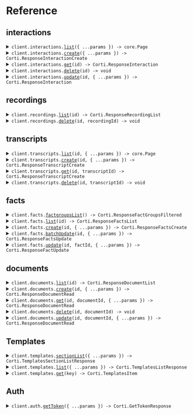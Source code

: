 # Reference

## interactions

<details><summary><code>client.interactions.<a href="/src/api/resources/interactions/client/Client.ts">list</a>({ ...params }) -> core.Page<Corti.ResponseInteraction></code></summary>
<dl>
<dd>

#### 📝 Description

<dl>
<dd>

<dl>
<dd>

Lists all existing interactions. Results can be filtered by encounter status and patient identifier.

</dd>
</dl>
</dd>
</dl>

#### 🔌 Usage

<dl>
<dd>

<dl>
<dd>

```typescript
const response = await client.interactions.list();
for await (const item of response) {
    console.log(item);
}

// Or you can manually iterate page-by-page
const page = await client.interactions.list();
while (page.hasNextPage()) {
    page = page.getNextPage();
}
```

</dd>
</dl>
</dd>
</dl>

#### ⚙️ Parameters

<dl>
<dd>

<dl>
<dd>

**request:** `Corti.InteractionsListRequest`

</dd>
</dl>

<dl>
<dd>

**requestOptions:** `Interactions.RequestOptions`

</dd>
</dl>
</dd>
</dl>

</dd>
</dl>
</details>

<details><summary><code>client.interactions.<a href="/src/api/resources/interactions/client/Client.ts">create</a>({ ...params }) -> Corti.ResponseInteractionCreate</code></summary>
<dl>
<dd>

#### 📝 Description

<dl>
<dd>

<dl>
<dd>

Creates a new interaction.

</dd>
</dl>
</dd>
</dl>

#### 🔌 Usage

<dl>
<dd>

<dl>
<dd>

```typescript
await client.interactions.create({
    encounter: {
        identifier: "identifier",
        status: "planned",
        type: "first_consultation",
    },
});
```

</dd>
</dl>
</dd>
</dl>

#### ⚙️ Parameters

<dl>
<dd>

<dl>
<dd>

**request:** `Corti.RequestInteractionCreate`

</dd>
</dl>

<dl>
<dd>

**requestOptions:** `Interactions.RequestOptions`

</dd>
</dl>
</dd>
</dl>

</dd>
</dl>
</details>

<details><summary><code>client.interactions.<a href="/src/api/resources/interactions/client/Client.ts">get</a>(id) -> Corti.ResponseInteraction</code></summary>
<dl>
<dd>

#### 📝 Description

<dl>
<dd>

<dl>
<dd>

Retrieves a previously recorded interaction by its unique identifier (interaction ID).

</dd>
</dl>
</dd>
</dl>

#### 🔌 Usage

<dl>
<dd>

<dl>
<dd>

```typescript
await client.interactions.get("f47ac10b-58cc-4372-a567-0e02b2c3d479");
```

</dd>
</dl>
</dd>
</dl>

#### ⚙️ Parameters

<dl>
<dd>

<dl>
<dd>

**id:** `Corti.Uuid` — The unique identifier of the interaction to retrieve. Must be a valid UUID.

</dd>
</dl>

<dl>
<dd>

**requestOptions:** `Interactions.RequestOptions`

</dd>
</dl>
</dd>
</dl>

</dd>
</dl>
</details>

<details><summary><code>client.interactions.<a href="/src/api/resources/interactions/client/Client.ts">delete</a>(id) -> void</code></summary>
<dl>
<dd>

#### 📝 Description

<dl>
<dd>

<dl>
<dd>

Deletes an existing interaction.

</dd>
</dl>
</dd>
</dl>

#### 🔌 Usage

<dl>
<dd>

<dl>
<dd>

```typescript
await client.interactions.delete("f47ac10b-58cc-4372-a567-0e02b2c3d479");
```

</dd>
</dl>
</dd>
</dl>

#### ⚙️ Parameters

<dl>
<dd>

<dl>
<dd>

**id:** `Corti.Uuid` — The unique identifier of the interaction to delete. Must be a valid UUID.

</dd>
</dl>

<dl>
<dd>

**requestOptions:** `Interactions.RequestOptions`

</dd>
</dl>
</dd>
</dl>

</dd>
</dl>
</details>

<details><summary><code>client.interactions.<a href="/src/api/resources/interactions/client/Client.ts">update</a>(id, { ...params }) -> Corti.ResponseInteraction</code></summary>
<dl>
<dd>

#### 📝 Description

<dl>
<dd>

<dl>
<dd>

Modifies an existing interaction by updating specific fields without overwriting the entire record.

</dd>
</dl>
</dd>
</dl>

#### 🔌 Usage

<dl>
<dd>

<dl>
<dd>

```typescript
await client.interactions.update("f47ac10b-58cc-4372-a567-0e02b2c3d479");
```

</dd>
</dl>
</dd>
</dl>

#### ⚙️ Parameters

<dl>
<dd>

<dl>
<dd>

**id:** `Corti.Uuid` — The unique identifier of the interaction to update. Must be a valid UUID.

</dd>
</dl>

<dl>
<dd>

**request:** `Corti.RequestInteractionUpdate`

</dd>
</dl>

<dl>
<dd>

**requestOptions:** `Interactions.RequestOptions`

</dd>
</dl>
</dd>
</dl>

</dd>
</dl>
</details>

## recordings

<details><summary><code>client.recordings.<a href="/src/api/resources/recordings/client/Client.ts">list</a>(id) -> Corti.ResponseRecordingList</code></summary>
<dl>
<dd>

#### 📝 Description

<dl>
<dd>

<dl>
<dd>

Retrieve a list of recordings for a given interaction.

</dd>
</dl>
</dd>
</dl>

#### 🔌 Usage

<dl>
<dd>

<dl>
<dd>

```typescript
await client.recordings.list("f47ac10b-58cc-4372-a567-0e02b2c3d479");
```

</dd>
</dl>
</dd>
</dl>

#### ⚙️ Parameters

<dl>
<dd>

<dl>
<dd>

**id:** `Corti.Uuid` — The unique identifier of the interaction for which recordings should be retrieved. Must be a valid UUID.

</dd>
</dl>

<dl>
<dd>

**requestOptions:** `Recordings.RequestOptions`

</dd>
</dl>
</dd>
</dl>

</dd>
</dl>
</details>

<details><summary><code>client.recordings.<a href="/src/api/resources/recordings/client/Client.ts">delete</a>(id, recordingId) -> void</code></summary>
<dl>
<dd>

#### 📝 Description

<dl>
<dd>

<dl>
<dd>

Delete a specific recording for a given interaction.

</dd>
</dl>
</dd>
</dl>

#### 🔌 Usage

<dl>
<dd>

<dl>
<dd>

```typescript
await client.recordings.delete("f47ac10b-58cc-4372-a567-0e02b2c3d479", "f47ac10b-58cc-4372-a567-0e02b2c3d479");
```

</dd>
</dl>
</dd>
</dl>

#### ⚙️ Parameters

<dl>
<dd>

<dl>
<dd>

**id:** `Corti.Uuid` — The unique identifier of the interaction for which the recording should be deleted from. Must be a valid UUID.

</dd>
</dl>

<dl>
<dd>

**recordingId:** `Corti.Uuid` — The unique identifier of the recording to be deleted. Must be a valid UUID.

</dd>
</dl>

<dl>
<dd>

**requestOptions:** `Recordings.RequestOptions`

</dd>
</dl>
</dd>
</dl>

</dd>
</dl>
</details>

## transcripts

<details><summary><code>client.transcripts.<a href="/src/api/resources/transcripts/client/Client.ts">list</a>(id, { ...params }) -> core.Page<Corti.ResponseTranscriptListAllTranscriptsItem></code></summary>
<dl>
<dd>

#### 📝 Description

<dl>
<dd>

<dl>
<dd>

Retrieves a list of transcripts for a given interaction.

</dd>
</dl>
</dd>
</dl>

#### 🔌 Usage

<dl>
<dd>

<dl>
<dd>

```typescript
const response = await client.transcripts.list("f47ac10b-58cc-4372-a567-0e02b2c3d479");
for await (const item of response) {
    console.log(item);
}

// Or you can manually iterate page-by-page
const page = await client.transcripts.list("f47ac10b-58cc-4372-a567-0e02b2c3d479");
while (page.hasNextPage()) {
    page = page.getNextPage();
}
```

</dd>
</dl>
</dd>
</dl>

#### ⚙️ Parameters

<dl>
<dd>

<dl>
<dd>

**id:** `Corti.Uuid` — The unique identifier of the interaction for which transcripts should be retrieved. Must be a valid UUID.

</dd>
</dl>

<dl>
<dd>

**request:** `Corti.TranscriptsListRequest`

</dd>
</dl>

<dl>
<dd>

**requestOptions:** `Transcripts.RequestOptions`

</dd>
</dl>
</dd>
</dl>

</dd>
</dl>
</details>

<details><summary><code>client.transcripts.<a href="/src/api/resources/transcripts/client/Client.ts">create</a>(id, { ...params }) -> Corti.ResponseTranscriptCreate</code></summary>
<dl>
<dd>

#### 📝 Description

<dl>
<dd>

<dl>
<dd>

Creates a new transcript for an interaction.

</dd>
</dl>
</dd>
</dl>

#### 🔌 Usage

<dl>
<dd>

<dl>
<dd>

```typescript
await client.transcripts.create("f47ac10b-58cc-4372-a567-0e02b2c3d479", {
    recordingId: "f47ac10b-58cc-4372-a567-0e02b2c3d479",
    primaryLanguage: "en",
    modelName: "premier",
});
```

</dd>
</dl>
</dd>
</dl>

#### ⚙️ Parameters

<dl>
<dd>

<dl>
<dd>

**id:** `Corti.Uuid` — The unique identifier of the interaction for which the transcript is created. Must be a valid UUID.

</dd>
</dl>

<dl>
<dd>

**request:** `Corti.TranscriptCreate`

</dd>
</dl>

<dl>
<dd>

**requestOptions:** `Transcripts.RequestOptions`

</dd>
</dl>
</dd>
</dl>

</dd>
</dl>
</details>

<details><summary><code>client.transcripts.<a href="/src/api/resources/transcripts/client/Client.ts">get</a>(id, transcriptId) -> Corti.ResponseTranscriptCreate</code></summary>
<dl>
<dd>

#### 📝 Description

<dl>
<dd>

<dl>
<dd>

Retrieves the transcript for a specific interaction.

</dd>
</dl>
</dd>
</dl>

#### 🔌 Usage

<dl>
<dd>

<dl>
<dd>

```typescript
await client.transcripts.get("f47ac10b-58cc-4372-a567-0e02b2c3d479", "f47ac10b-58cc-4372-a567-0e02b2c3d479");
```

</dd>
</dl>
</dd>
</dl>

#### ⚙️ Parameters

<dl>
<dd>

<dl>
<dd>

**id:** `Corti.Uuid` — The unique identifier of the interaction containing the transcript. Must be a valid UUID.

</dd>
</dl>

<dl>
<dd>

**transcriptId:** `Corti.Uuid` — The unique identifier of the transcript to retrieve. Must be a valid UUID.

</dd>
</dl>

<dl>
<dd>

**requestOptions:** `Transcripts.RequestOptions`

</dd>
</dl>
</dd>
</dl>

</dd>
</dl>
</details>

<details><summary><code>client.transcripts.<a href="/src/api/resources/transcripts/client/Client.ts">delete</a>(id, transcriptId) -> void</code></summary>
<dl>
<dd>

#### 📝 Description

<dl>
<dd>

<dl>
<dd>

Deletes a specific transcript associated with an interaction.

</dd>
</dl>
</dd>
</dl>

#### 🔌 Usage

<dl>
<dd>

<dl>
<dd>

```typescript
await client.transcripts.delete("f47ac10b-58cc-4372-a567-0e02b2c3d479", "f47ac10b-58cc-4372-a567-0e02b2c3d479");
```

</dd>
</dl>
</dd>
</dl>

#### ⚙️ Parameters

<dl>
<dd>

<dl>
<dd>

**id:** `Corti.Uuid` — The unique identifier of the interaction to which the transcript belongs. Must be a valid UUID.

</dd>
</dl>

<dl>
<dd>

**transcriptId:** `Corti.Uuid` — The unique identifier of the transcript to delete. Must be a valid UUID.

</dd>
</dl>

<dl>
<dd>

**requestOptions:** `Transcripts.RequestOptions`

</dd>
</dl>
</dd>
</dl>

</dd>
</dl>
</details>

## facts

<details><summary><code>client.facts.<a href="/src/api/resources/facts/client/Client.ts">factgroupsList</a>() -> Corti.ResponseFactGroupsFiltered</code></summary>
<dl>
<dd>

#### 🔌 Usage

<dl>
<dd>

<dl>
<dd>

```typescript
await client.facts.factgroupsList();
```

</dd>
</dl>
</dd>
</dl>

#### ⚙️ Parameters

<dl>
<dd>

<dl>
<dd>

**requestOptions:** `Facts.RequestOptions`

</dd>
</dl>
</dd>
</dl>

</dd>
</dl>
</details>

<details><summary><code>client.facts.<a href="/src/api/resources/facts/client/Client.ts">list</a>(id) -> Corti.ResponseFactsList</code></summary>
<dl>
<dd>

#### 📝 Description

<dl>
<dd>

<dl>
<dd>

Retrieves a list of facts for a given interaction.

</dd>
</dl>
</dd>
</dl>

#### 🔌 Usage

<dl>
<dd>

<dl>
<dd>

```typescript
await client.facts.list("f47ac10b-58cc-4372-a567-0e02b2c3d479");
```

</dd>
</dl>
</dd>
</dl>

#### ⚙️ Parameters

<dl>
<dd>

<dl>
<dd>

**id:** `Corti.Uuid` — The unique identifier of the interaction for which facts should be retrieved. Must be a valid UUID.

</dd>
</dl>

<dl>
<dd>

**requestOptions:** `Facts.RequestOptions`

</dd>
</dl>
</dd>
</dl>

</dd>
</dl>
</details>

<details><summary><code>client.facts.<a href="/src/api/resources/facts/client/Client.ts">create</a>(id, { ...params }) -> Corti.ResponseFactsCreate</code></summary>
<dl>
<dd>

#### 📝 Description

<dl>
<dd>

<dl>
<dd>

Adds new facts to an interaction.

</dd>
</dl>
</dd>
</dl>

#### 🔌 Usage

<dl>
<dd>

<dl>
<dd>

```typescript
await client.facts.create("f47ac10b-58cc-4372-a567-0e02b2c3d479", {
    facts: [
        {
            text: "text",
            group: "other",
        },
    ],
});
```

</dd>
</dl>
</dd>
</dl>

#### ⚙️ Parameters

<dl>
<dd>

<dl>
<dd>

**id:** `Corti.Uuid` — The unique identifier of the interaction to which the facts belong. Must be a valid UUID.

</dd>
</dl>

<dl>
<dd>

**request:** `Corti.RequestFactsCreate`

</dd>
</dl>

<dl>
<dd>

**requestOptions:** `Facts.RequestOptions`

</dd>
</dl>
</dd>
</dl>

</dd>
</dl>
</details>

<details><summary><code>client.facts.<a href="/src/api/resources/facts/client/Client.ts">batchUpdate</a>(id, { ...params }) -> Corti.ResponseFactsUpdate</code></summary>
<dl>
<dd>

#### 📝 Description

<dl>
<dd>

<dl>
<dd>

Updates multiple facts associated with an interaction. If the interaction `status = "in progress"`, the updated facts will be sent to the client over WebSocket.

</dd>
</dl>
</dd>
</dl>

#### 🔌 Usage

<dl>
<dd>

<dl>
<dd>

```typescript
await client.facts.batchUpdate("f47ac10b-58cc-4372-a567-0e02b2c3d479", {
    facts: [
        {
            factId: "f47ac10b-58cc-4372-a567-0e02b2c3d479",
        },
    ],
});
```

</dd>
</dl>
</dd>
</dl>

#### ⚙️ Parameters

<dl>
<dd>

<dl>
<dd>

**id:** `Corti.Uuid` — The unique identifier of the interaction for which facts are being updated. Must be a valid UUID.

</dd>
</dl>

<dl>
<dd>

**request:** `Corti.RequestFactsUpdate`

</dd>
</dl>

<dl>
<dd>

**requestOptions:** `Facts.RequestOptions`

</dd>
</dl>
</dd>
</dl>

</dd>
</dl>
</details>

<details><summary><code>client.facts.<a href="/src/api/resources/facts/client/Client.ts">update</a>(id, factId, { ...params }) -> Corti.ResponseFactUpdate</code></summary>
<dl>
<dd>

#### 📝 Description

<dl>
<dd>

<dl>
<dd>

Updates an existing fact within a specific interaction. If the interaction `status = "in progress"`, the updated fact will be sent to the client via WebSocket. To discard a fact, simply set `discarded = true`.

</dd>
</dl>
</dd>
</dl>

#### 🔌 Usage

<dl>
<dd>

<dl>
<dd>

```typescript
await client.facts.update("f47ac10b-58cc-4372-a567-0e02b2c3d479", "f47ac10b-58cc-4372-a567-0e02b2c3d479");
```

</dd>
</dl>
</dd>
</dl>

#### ⚙️ Parameters

<dl>
<dd>

<dl>
<dd>

**id:** `Corti.Uuid` — The unique identifier of the interaction to which the fact belongs. Must be a valid UUID.

</dd>
</dl>

<dl>
<dd>

**factId:** `Corti.Uuid` — The unique identifier of the fact to update. Must be a valid UUID.

</dd>
</dl>

<dl>
<dd>

**request:** `Corti.RequestFactUpdate`

</dd>
</dl>

<dl>
<dd>

**requestOptions:** `Facts.RequestOptions`

</dd>
</dl>
</dd>
</dl>

</dd>
</dl>
</details>

## documents

<details><summary><code>client.documents.<a href="/src/api/resources/documents/client/Client.ts">list</a>(id) -> Corti.ResponseDocumentList</code></summary>
<dl>
<dd>

#### 📝 Description

<dl>
<dd>

<dl>
<dd>

List Documents

</dd>
</dl>
</dd>
</dl>

#### 🔌 Usage

<dl>
<dd>

<dl>
<dd>

```typescript
await client.documents.list("f47ac10b-58cc-4372-a567-0e02b2c3d479");
```

</dd>
</dl>
</dd>
</dl>

#### ⚙️ Parameters

<dl>
<dd>

<dl>
<dd>

**id:** `Corti.Uuid` — The interaction ID representing the context for the request. Must be a valid UUID.

</dd>
</dl>

<dl>
<dd>

**requestOptions:** `Documents.RequestOptions`

</dd>
</dl>
</dd>
</dl>

</dd>
</dl>
</details>

<details><summary><code>client.documents.<a href="/src/api/resources/documents/client/Client.ts">create</a>(id, { ...params }) -> Corti.ResponseDocumentRead</code></summary>
<dl>
<dd>

#### 📝 Description

<dl>
<dd>

<dl>
<dd>

Generate Document.

</dd>
</dl>
</dd>
</dl>

#### 🔌 Usage

<dl>
<dd>

<dl>
<dd>

```typescript
await client.documents.create("f47ac10b-58cc-4372-a567-0e02b2c3d479", {
    context: [
        {
            type: "facts",
            data: [
                {
                    text: "text",
                    source: "core",
                },
            ],
        },
    ],
    templateKey: "templateKey",
    outputLanguage: "outputLanguage",
});
```

</dd>
</dl>
</dd>
</dl>

#### ⚙️ Parameters

<dl>
<dd>

<dl>
<dd>

**id:** `Corti.Uuid` — The interaction ID representing the context for the request. Must be a valid UUID.

</dd>
</dl>

<dl>
<dd>

**request:** `Corti.RequestDocumentCreate`

</dd>
</dl>

<dl>
<dd>

**requestOptions:** `Documents.RequestOptions`

</dd>
</dl>
</dd>
</dl>

</dd>
</dl>
</details>

<details><summary><code>client.documents.<a href="/src/api/resources/documents/client/Client.ts">get</a>(id, documentId, { ...params }) -> Corti.ResponseDocumentRead</code></summary>
<dl>
<dd>

#### 📝 Description

<dl>
<dd>

<dl>
<dd>

Get Document.

</dd>
</dl>
</dd>
</dl>

#### 🔌 Usage

<dl>
<dd>

<dl>
<dd>

```typescript
await client.documents.get("f47ac10b-58cc-4372-a567-0e02b2c3d479", "f47ac10b-58cc-4372-a567-0e02b2c3d479");
```

</dd>
</dl>
</dd>
</dl>

#### ⚙️ Parameters

<dl>
<dd>

<dl>
<dd>

**id:** `Corti.Uuid` — The interaction ID representing the context for the request. Must be a valid UUID.

</dd>
</dl>

<dl>
<dd>

**documentId:** `Corti.Uuid` — The document ID representing the context for the request. Must be a valid UUID.

</dd>
</dl>

<dl>
<dd>

**request:** `Corti.DocumentsGetRequest`

</dd>
</dl>

<dl>
<dd>

**requestOptions:** `Documents.RequestOptions`

</dd>
</dl>
</dd>
</dl>

</dd>
</dl>
</details>

<details><summary><code>client.documents.<a href="/src/api/resources/documents/client/Client.ts">delete</a>(id, documentId) -> void</code></summary>
<dl>
<dd>

#### 🔌 Usage

<dl>
<dd>

<dl>
<dd>

```typescript
await client.documents.delete("f47ac10b-58cc-4372-a567-0e02b2c3d479", "f47ac10b-58cc-4372-a567-0e02b2c3d479");
```

</dd>
</dl>
</dd>
</dl>

#### ⚙️ Parameters

<dl>
<dd>

<dl>
<dd>

**id:** `Corti.Uuid` — The interaction ID representing the context for the request. Must be a valid UUID.

</dd>
</dl>

<dl>
<dd>

**documentId:** `Corti.Uuid` — The document ID representing the context for the request. Must be a valid UUID.

</dd>
</dl>

<dl>
<dd>

**requestOptions:** `Documents.RequestOptions`

</dd>
</dl>
</dd>
</dl>

</dd>
</dl>
</details>

<details><summary><code>client.documents.<a href="/src/api/resources/documents/client/Client.ts">update</a>(id, documentId, { ...params }) -> Corti.ResponseDocumentRead</code></summary>
<dl>
<dd>

#### 🔌 Usage

<dl>
<dd>

<dl>
<dd>

```typescript
await client.documents.update("f47ac10b-58cc-4372-a567-0e02b2c3d479", "f47ac10b-58cc-4372-a567-0e02b2c3d479");
```

</dd>
</dl>
</dd>
</dl>

#### ⚙️ Parameters

<dl>
<dd>

<dl>
<dd>

**id:** `Corti.Uuid` — The interaction ID representing the context for the request. Must be a valid UUID.

</dd>
</dl>

<dl>
<dd>

**documentId:** `Corti.Uuid` — The document ID representing the context for the request. Must be a valid UUID.

</dd>
</dl>

<dl>
<dd>

**request:** `Corti.RequestDocumentUpdate`

</dd>
</dl>

<dl>
<dd>

**requestOptions:** `Documents.RequestOptions`

</dd>
</dl>
</dd>
</dl>

</dd>
</dl>
</details>

## Templates

<details><summary><code>client.templates.<a href="/src/api/resources/templates/client/Client.ts">sectionList</a>({ ...params }) -> Corti.TemplatesSectionListResponse</code></summary>
<dl>
<dd>

#### 📝 Description

<dl>
<dd>

<dl>
<dd>

Retrieves a list of template sections with optional filters for organization and language.

</dd>
</dl>
</dd>
</dl>

#### 🔌 Usage

<dl>
<dd>

<dl>
<dd>

```typescript
await client.templates.sectionList();
```

</dd>
</dl>
</dd>
</dl>

#### ⚙️ Parameters

<dl>
<dd>

<dl>
<dd>

**request:** `Corti.TemplatesSectionListRequest`

</dd>
</dl>

<dl>
<dd>

**requestOptions:** `Templates.RequestOptions`

</dd>
</dl>
</dd>
</dl>

</dd>
</dl>
</details>

<details><summary><code>client.templates.<a href="/src/api/resources/templates/client/Client.ts">list</a>({ ...params }) -> Corti.TemplatesListResponse</code></summary>
<dl>
<dd>

#### 📝 Description

<dl>
<dd>

<dl>
<dd>

Retrieves a list of templates with optional filters for organization, language, and status.

</dd>
</dl>
</dd>
</dl>

#### 🔌 Usage

<dl>
<dd>

<dl>
<dd>

```typescript
await client.templates.list();
```

</dd>
</dl>
</dd>
</dl>

#### ⚙️ Parameters

<dl>
<dd>

<dl>
<dd>

**request:** `Corti.TemplatesListRequest`

</dd>
</dl>

<dl>
<dd>

**requestOptions:** `Templates.RequestOptions`

</dd>
</dl>
</dd>
</dl>

</dd>
</dl>
</details>

<details><summary><code>client.templates.<a href="/src/api/resources/templates/client/Client.ts">get</a>(key) -> Corti.TemplatesItem</code></summary>
<dl>
<dd>

#### 📝 Description

<dl>
<dd>

<dl>
<dd>

Retrieves template by key.

</dd>
</dl>
</dd>
</dl>

#### 🔌 Usage

<dl>
<dd>

<dl>
<dd>

```typescript
await client.templates.get("key");
```

</dd>
</dl>
</dd>
</dl>

#### ⚙️ Parameters

<dl>
<dd>

<dl>
<dd>

**key:** `string` — The key of the template

</dd>
</dl>

<dl>
<dd>

**requestOptions:** `Templates.RequestOptions`

</dd>
</dl>
</dd>
</dl>

</dd>
</dl>
</details>

## Auth

<details><summary><code>client.auth.<a href="/src/api/resources/auth/client/Client.ts">getToken</a>({ ...params }) -> Corti.GetTokenResponse</code></summary>
<dl>
<dd>

#### 📝 Description

<dl>
<dd>

<dl>
<dd>

Obtain an OAuth2 access token using client credentials

</dd>
</dl>
</dd>
</dl>

#### 🔌 Usage

<dl>
<dd>

<dl>
<dd>

```typescript
await client.auth.getToken({
    clientId: "client_id",
    clientSecret: "client_secret",
});
```

</dd>
</dl>
</dd>
</dl>

#### ⚙️ Parameters

<dl>
<dd>

<dl>
<dd>

**request:** `Corti.AuthGetTokenRequest`

</dd>
</dl>

<dl>
<dd>

**requestOptions:** `Auth.RequestOptions`

</dd>
</dl>
</dd>
</dl>

</dd>
</dl>
</details>
